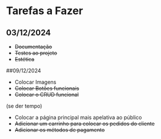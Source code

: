 # Tarefas a Fazer

## 03/12/2024

- ~~Documentação~~
- ~~Testes ao projeto~~
- ~~Estética~~

##09/12/2024

- Colocar Imagens
- ~~Colocar Botões funcionais~~
- ~~Colocar o CRUD funcional~~

(se der tempo)
- Colocar a página principal mais apelativa ao público
- ~~Adicionar um carrinho para colocar os pedidos do cliente~~
- ~~Adicionar os métodos de pagamento~~
